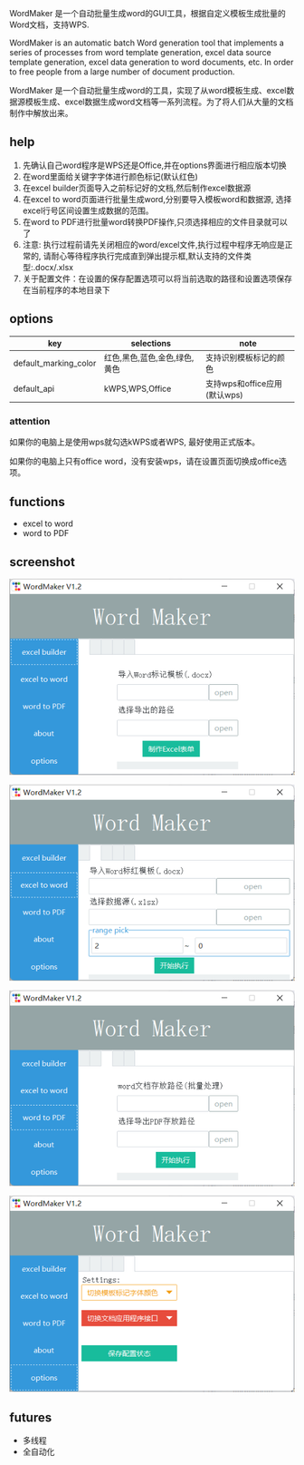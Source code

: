 

WordMaker 是一个自动批量生成word的GUI工具，根据自定义模板生成批量的Word文档，支持WPS.

WordMaker is an automatic batch Word generation tool that implements a series of processes from word template generation, excel data source template generation, excel data generation to word documents, etc. In order to free people from a large number of document production.

WordMaker 是一个自动批量生成word的工具，实现了从word模板生成、excel数据源模板生成、excel数据生成word文档等一系列流程。为了将人们从大量的文档制作中解放出来。



## help

1) 先确认自己word程序是WPS还是Office,并在options界面进行相应版本切换
2) 在word里面给关键字字体进行颜色标记(默认红色)
3) 在excel builder页面导入之前标记好的文档,然后制作excel数据源
4) 在excel to word页面进行批量生成word,分别要导入模板word和数据源,   选择excel行号区间设置生成数据的范围。
5) 在word to PDF进行批量word转换PDF操作,只须选择相应的文件目录就可以了
6) 注意: 执行过程前请先关闭相应的word/excel文件,执行过程中程序无响应是正常的,   请耐心等待程序执行完成直到弹出提示框,默认支持的文件类型:.docx/.xlsx
7) 关于配置文件：在设置的保存配置选项可以将当前选取的路径和设置选项保存在当前程序的本地目录下



## options

| key                   | selections                    | note                         |
| --------------------- | ----------------------------- | ---------------------------- |
| default_marking_color | 红色,黑色,蓝色,金色,绿色,黄色 | 支持识别模板标记的颜色       |
| default_api           | kWPS,WPS,Office               | 支持wps和office应用(默认wps) |

### attention

如果你的电脑上是使用wps就勾选kWPS或者WPS, 最好使用正式版本。

如果你的电脑上只有office word，没有安装wps，请在设置页面切换成office选项。



## functions

- excel to word
- word to PDF



## screenshot

![image-20230604115254357](READMEPics/image-20230604115254357.png)

![image-20230604115302991](READMEPics/image-20230604115302991.png)

![image-20230604115310869](READMEPics/image-20230604115310869.png)

![image-20230604115320740](READMEPics/image-20230604115320740.png)



## futures

- 多线程
- 全自动化
